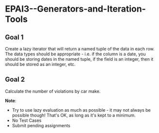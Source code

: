 # EPAI3--Generators-and-Iteration-Tools
## Goal 1
Create a lazy iterator that will return a named tuple of the data in each row. The data types should be appropriate - i.e. if the column is a date, you should be storing dates in the named tuple, if the field is an integer, then it should be stored as an integer, etc.

## Goal 2
Calculate the number of violations by car make.

**Note**:
- Try to use lazy evaluation as much as possible - it may not always be possible though! That's OK, as long as it's kept to a minimum.
- No Test Cases
- Submit pending assignments
